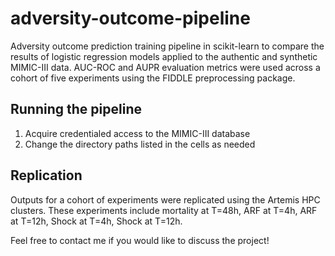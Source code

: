 # adversity-outcome-pipeline
Adversity outcome prediction training pipeline in scikit-learn to compare the results of logistic regression models applied to the authentic and synthetic MIMIC-III data. AUC-ROC and AUPR evaluation metrics were used across a cohort of five experiments using the FIDDLE preprocessing package.

## Running the pipeline
1. Acquire credentialed access to the MIMIC-III database
2. Change the directory paths listed in the cells as needed

## Replication
Outputs for a cohort of experiments were replicated using the Artemis HPC clusters. These experiments include mortality at T=48h, ARF at T=4h, ARF at T=12h, Shock at T=4h, Shock at T=12h.

Feel free to contact me if you would like to discuss the project!
